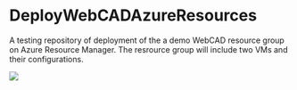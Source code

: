# DeployWebCADAzureResources
A testing repository of deployment of the a demo WebCAD resource group on Azure Resource Manager. The resrource group will include two VMs and their configurations.

<a href="https://deploy.azure.com/?repository=https://github.com/sssalib42/DeployWebCADAzureResources#/form/setup" target="_blank">
    <img src="http://azuredeploy.net/deploybutton.png"/>
</a>
